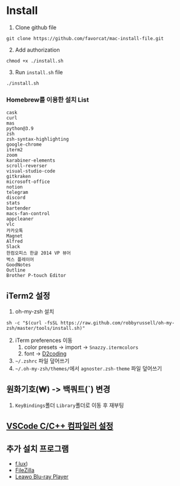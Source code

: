 # Install
1. Clone github file
```
git clone https://github.com/favorcat/mac-install-file.git
```
2. Add authorization
```
chmod +x ./install.sh
```
3. Run `install.sh` file
```
./install.sh
```

### Homebrew를 이용한 설치 List
```
cask
curl
mas
python@3.9
zsh
zsh-syntax-highlighting
google-chrome
iterm2
zoom
karabiner-elements
scroll-reverser
visual-studio-code
gitkraken
microsoft-office
notion
telegram
discord
stats
bartender
macs-fan-control
appcleaner
vlc
카카오톡
Magnet
Alfred
Slack
한컴오피스 한글 2014 VP 뷰어
벅스 플레이어
GoodNotes
Outline
Brother P-touch Editor
```

## iTerm2 설정
1. oh-my-zsh 설치
```
sh -c "$(curl -fsSL https://raw.github.com/robbyrussell/oh-my-zsh/master/tools/install.sh)"
```
2. iTerm preferences 이동
    1. color presets -> import -> `Snazzy.itermcolors`
    2. font -> [D2coding](https://github.com/naver/d2codingfont)
3. `~/.zshrc` 파일 덮어쓰기
4. `~/.oh-my-zsh/themes/`에서 `agnoster.zsh-theme` 파일 덮어쓰기

## 원화기호(₩) -> 백쿼트(`) 변경
1. `KeyBindings`폴더 `Library`폴더로 이동 후 재부팅

## [VSCode C/C++ 컴파일러 설정](https://github.com/favorcat/mac-cpp-compiler)

## 추가 설치 프로그램
- [f.lux](https://justgetflux.com/))
- [FileZilla](https://filezilla-project.org/)
- [Leawo Blu-ray Player](https://www.leawo.com/downloads/blu-ray-player-mac.html)
